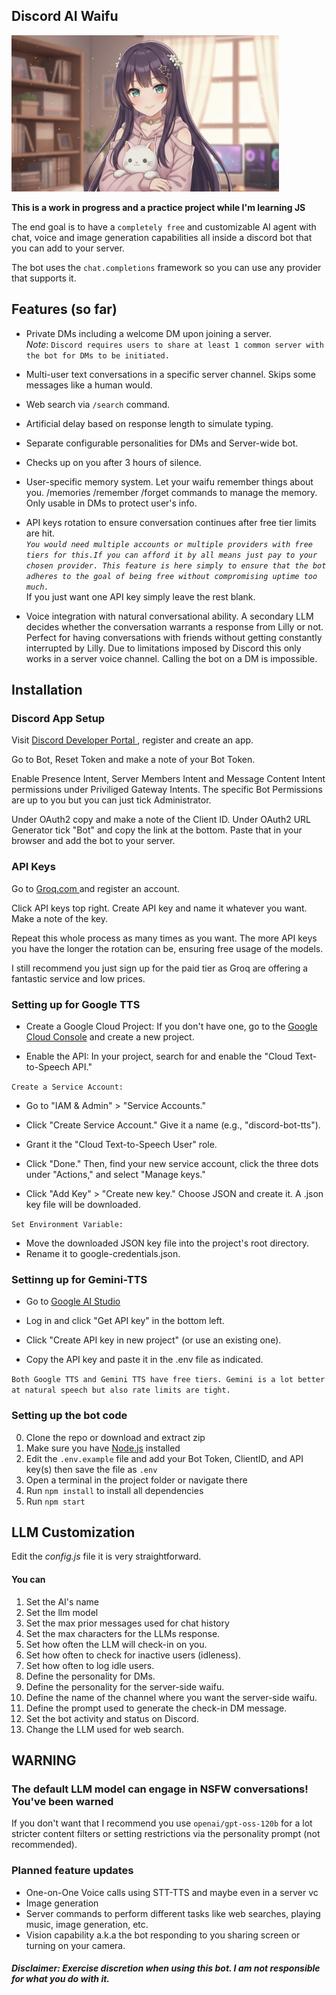 ## Discord AI Waifu

<img src='./Lilly banner.png' height = 250px;>

<br>

**This is a work in progress and a practice project while I'm learning JS**

The end goal is to have a ``` completely free ``` and customizable AI agent with chat, voice and image generation capabilities all inside a discord bot that you can add to your server.

The bot uses the ```chat.completions``` framework so you can use any provider that supports it.

## Features (so far)

* Private DMs including a welcome DM upon joining a server. <br>
*Note*: ```Discord requires users to share at least 1 common server with the bot for DMs to be initiated.```

* Multi-user text conversations in a specific server channel. Skips some messages like a human would.

* Web search via ```/search``` command.

* Artificial delay based on response length to simulate typing.

* Separate configurable personalities for DMs and Server-wide bot.

* Checks up on you after 3 hours of silence.

* User-specific memory system. Let your waifu remember things about you. /memories /remember /forget commands to manage the memory. Only usable in DMs to protect user's info.

* API keys rotation to ensure conversation continues after free tier limits are hit.<br>
*``You would need multiple accounts or multiple providers with free tiers for this.If you can afford it by all means just pay to your chosen provider. This feature is here simply to ensure that the bot adheres to the goal of being free without compromising uptime too much.``*<br>
 If you just want one API key simply leave the rest blank.

* Voice integration with natural conversational ability. A secondary LLM decides whether the conversation warrants a response from Lilly or not. Perfect for having conversations with friends without getting constantly interrupted by Lilly. Due to limitations imposed by Discord this only works in a server voice channel. Calling the bot on a DM is impossible.

## Installation

### Discord App Setup

Visit <a href ='https://discord.com/developers/' target=_blank > Discord Developer Portal </a>, register and create an app.

Go to Bot, Reset Token and make a note of your Bot Token.

Enable Presence Intent, Server Members Intent and Message Content Intent permissions under Priviliged Gateway Intents.
The specific Bot Permissions are up to you but you can just tick Administrator.

Under OAuth2 copy and make a note of the Client ID. Under OAuth2 URL Generator tick "Bot" and copy the link at the bottom. Paste that in your browser and add the bot to your server.

### API Keys

Go to <a href='https://console.groq.com/home' target = _blank> Groq.com </a> and register an account.

Click API keys top right. Create API key and name it whatever you want. Make a note of the key.

Repeat this whole process as many times as you want. The more API keys you have the longer the rotation can be, ensuring free usage of the models.

I still recommend you just sign up for the paid tier as Groq are offering a fantastic service and low prices.

### Setting up for Google TTS

* Create a Google Cloud Project: If you don't have one, go to the <a href='https://console.cloud.google.com/welcome/new?project' target=_blank> Google Cloud Console</a> and create a new project.

* Enable the API: In your project, search for and enable the "Cloud Text-to-Speech API."

```Create a Service Account:```

* Go to "IAM & Admin" > "Service Accounts."

* Click "Create Service Account." Give it a name (e.g., "discord-bot-tts").

* Grant it the "Cloud Text-to-Speech User" role.

* Click "Done." Then, find your new service account, click the three dots under "Actions," and select "Manage keys."

* Click "Add Key" > "Create new key." Choose JSON and create it. A .json key file will be downloaded.

``Set Environment Variable:``

* Move the downloaded JSON key file into the project's root directory.
* Rename it to google-credentials.json.

### Settinng up for Gemini-TTS

* Go to <a href='https://aistudio.google.com/' target=_blank> Google AI Studio</a>

* Log in and click "Get API key" in the bottom left.

* Click "Create API key in new project" (or use an existing one).

* Copy the API key and paste it in the .env file as indicated.

```Both Google TTS and Gemini TTS have free tiers. Gemini is a lot better at natural speech but also rate limits are tight.```

### Setting up the bot code

0. Clone the repo or download and extract zip
1. Make sure you have <a href='https://nodejs.org/en/download' target=_blank >Node.js</a> installed
2. Edit the ```.env.example``` file and add your Bot Token, ClientID, and API key(s) then save the file as ``.env``
3. Open a terminal in the project folder or navigate there
4. Run ```npm install``` to install all dependencies
5. Run ```npm start```

## LLM Customization

Edit the *config.js* file it is very straightforward.

#### You can

1. Set the AI's name
2. Set the llm model
3. Set the max prior messages used for chat history
4. Set the max characters for the LLMs response.
5. Set how often the LLM will check-in on you.
6. Set how often to check for inactive users (idleness).
7. Set how often to log idle users.
8. Define the personality for DMs.
9. Define the personality for the server-side waifu.
10. Define the name of the channel where you want the server-side waifu.
11. Define the prompt used to generate the check-in DM message.
12. Set the bot activity and status on Discord.
13. Change the LLM used for web search.

## WARNING

### The default LLM model can engage in NSFW conversations! You've been warned

If you don't want that I recommend you use ```openai/gpt-oss-120b``` for a lot stricter content filters or setting restrictions via the personality prompt (not recommended).

### Planned feature updates

* One-on-One Voice calls using STT-TTS and maybe even in a server vc
* Image generation
* Server commands to perform different tasks like web searches, playing music, image generation, etc.
* Vision capability a.k.a the bot responding to you sharing screen or turning on your camera.

#### *Disclaimer: Exercise discretion when using this bot. I am not responsible for what you do with it.*

